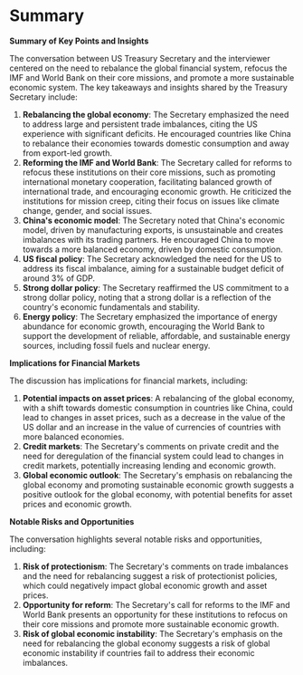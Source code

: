 # Summary

**Summary of Key Points and Insights**

The conversation between US Treasury Secretary and the interviewer centered on the need to rebalance the global financial system, refocus the IMF and World Bank on their core missions, and promote a more sustainable economic system. The key takeaways and insights shared by the Treasury Secretary include:

1. **Rebalancing the global economy**: The Secretary emphasized the need to address large and persistent trade imbalances, citing the US experience with significant deficits. He encouraged countries like China to rebalance their economies towards domestic consumption and away from export-led growth.
2. **Reforming the IMF and World Bank**: The Secretary called for reforms to refocus these institutions on their core missions, such as promoting international monetary cooperation, facilitating balanced growth of international trade, and encouraging economic growth. He criticized the institutions for mission creep, citing their focus on issues like climate change, gender, and social issues.
3. **China's economic model**: The Secretary noted that China's economic model, driven by manufacturing exports, is unsustainable and creates imbalances with its trading partners. He encouraged China to move towards a more balanced economy, driven by domestic consumption.
4. **US fiscal policy**: The Secretary acknowledged the need for the US to address its fiscal imbalance, aiming for a sustainable budget deficit of around 3% of GDP.
5. **Strong dollar policy**: The Secretary reaffirmed the US commitment to a strong dollar policy, noting that a strong dollar is a reflection of the country's economic fundamentals and stability.
6. **Energy policy**: The Secretary emphasized the importance of energy abundance for economic growth, encouraging the World Bank to support the development of reliable, affordable, and sustainable energy sources, including fossil fuels and nuclear energy.

**Implications for Financial Markets**

The discussion has implications for financial markets, including:

1. **Potential impacts on asset prices**: A rebalancing of the global economy, with a shift towards domestic consumption in countries like China, could lead to changes in asset prices, such as a decrease in the value of the US dollar and an increase in the value of currencies of countries with more balanced economies.
2. **Credit markets**: The Secretary's comments on private credit and the need for deregulation of the financial system could lead to changes in credit markets, potentially increasing lending and economic growth.
3. **Global economic outlook**: The Secretary's emphasis on rebalancing the global economy and promoting sustainable economic growth suggests a positive outlook for the global economy, with potential benefits for asset prices and economic growth.

**Notable Risks and Opportunities**

The conversation highlights several notable risks and opportunities, including:

1. **Risk of protectionism**: The Secretary's comments on trade imbalances and the need for rebalancing suggest a risk of protectionist policies, which could negatively impact global economic growth and asset prices.
2. **Opportunity for reform**: The Secretary's call for reforms to the IMF and World Bank presents an opportunity for these institutions to refocus on their core missions and promote more sustainable economic growth.
3. **Risk of global economic instability**: The Secretary's emphasis on the need for rebalancing the global economy suggests a risk of global economic instability if countries fail to address their economic imbalances.